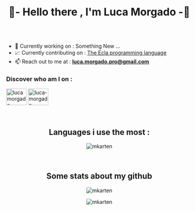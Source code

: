 ##

<h1 align="center">👋- Hello there , I'm Luca Morgado -👋</h1>
<br><br>

- 🔭 Currently working on : Something New ...
- 📈 Currently contributing on : [The Ecla programming language](https://github.com/Eclalang/Ecla)
- 📫 Reach out to me at : **luca.morgado.pro@gmail.com**

<h3 align="left">Discover who am I on :</h3>
<p align="left">
<a href="https://instagram.com/lucamorgado" target="blank"><img align="center" src="https://raw.githubusercontent.com/rahuldkjain/github-profile-readme-generator/master/src/images/icons/Social/instagram.svg" alt="lucamorgado" height="45" width="55" /></a>
<a href="https://linkedin.com/in/luca-morgado" target="blank"><img align="center" src="https://raw.githubusercontent.com/rahuldkjain/github-profile-readme-generator/master/src/images/icons/Social/linked-in-alt.svg" alt="luca-morgado" height="45" width="55" /></a>
</p>
<br>

<h2 align="center">Languages i use the most :</h2>
<p align="center"><img align="center" src="https://github-readme-stats.vercel.app/api/top-langs?username=mkarten&show_icons=true&theme=dark&locale=en&layout=compact&hide=HTML,python&exclude_repo=lmorgado_nasa" alt="mkarten" /></p>
<br>

<h2 align="center">Some stats about my github</h2>
<p align="center"><img align="center" src="https://github-readme-activity-graph.cyclic.app/graph?username=mkarten&theme=react-dark" alt="mkarten" /></p>
<p align="center"><img align="center" src="https://github-readme-streak-stats.herokuapp.com/?user=mkarten&theme=dark" alt="mkarten" /></p>



